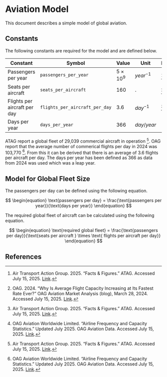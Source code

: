 # Aviation Model

This document describes a simple model of global aviation.

## Constants

The following constants are required for the model and are defined below.

| Constant                     | Symbol                         | Value           | Unit          | Ref       |
| ---------------------------- | ------------------------------ | --------------- | ------------- | --------- |
| Passengers per year          | `passengers_per_year`          | $5 \times 10^9$ | ${year}^{-1}$ | [^1]      |
| Seats per aircraft           | `seats_per_aircraft`           | 160             | .             | [^2]      |
| Flights per aircraft per day | `flights_per_aircraft_per_day` | 3.6             | ${day}^{-1}$  | [^1] [^3] |
| Days per year                | `days_per_year`                | 366             | $day$/$year$  | -         |

ATAG report a global fleet of 29,039 commercial aircraft in operation [^1]. OAG report that the average number of commerical flights per day in 2024 was 103,770 [^3]. From this it can be derived that there is an average of 3.6 flights per aircraft per day. The days per year has been defined as 366 as data from 2024 was used which was a leap year.

## Model for Global Fleet Size

The passengers per day can be defined using the following equation.

$$
\begin{equation}
\text{passengers per day} = \frac{\text{passengers per year}}{\text{days per year}}
\end{equation}
$$

The required global fleet of aircraft can be calculated using the following equation.

$$
\begin{equation}
\text{required global fleet} = \frac{\text{passengers per day}}{\text{seats per aircraft } \times \text{ flights per aircraft per day}}
\end{equation}
$$

## References

[^1]: Air Transport Action Group. 2025. “Facts & Figures.” ATAG. Accessed July 15, 2025. [Link](https://atag.org/facts‑figures).
[^2]: OAG. 2024. “Why Is Average Flight Capacity Increasing at Its Fastest Rate Ever?” OAG Aviation Market Analysis (blog), March 28, 2024. Accessed July 15, 2025. [Link](https://www.oag.com/blog/average-flight-capacity-increasing-at-fastest-rate-ever).
[^3]: OAG Aviation Worldwide Limited. “Airline Frequency and Capacity Statistics.” Updated July 2025. OAG Aviation Data. Accessed July 15, 2025. [Link](https://www.oag.com/airline-frequency-and-capacity-statistics).
